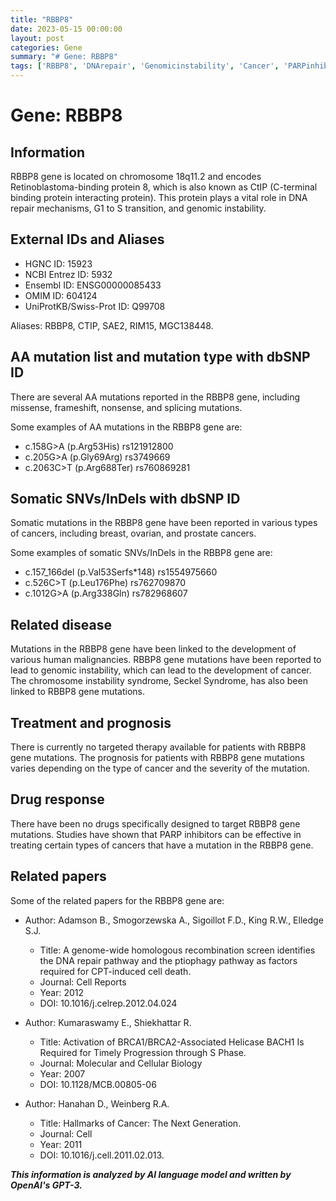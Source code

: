 ```yaml
---
title: "RBBP8"
date: 2023-05-15 00:00:00
layout: post
categories: Gene
summary: "# Gene: RBBP8"
tags: ['RBBP8', 'DNArepair', 'Genomicinstability', 'Cancer', 'PARPinhibitors', 'SeckelSyndrome', 'Somaticmutations', 'Prognosis']
---
```


# Gene: RBBP8

## Information

RBBP8 gene is located on chromosome 18q11.2 and encodes Retinoblastoma-binding protein 8, which is also known as CtIP (C-terminal binding protein interacting protein). This protein plays a vital role in DNA repair mechanisms, G1 to S transition, and genomic instability. 

## External IDs and Aliases

- HGNC ID: 15923
- NCBI Entrez ID: 5932
- Ensembl ID: ENSG00000085433
- OMIM ID: 604124
- UniProtKB/Swiss-Prot ID: Q99708

Aliases: RBBP8, CTIP, SAE2, RIM15, MGC138448.

## AA mutation list and mutation type with dbSNP ID

There are several AA mutations reported in the RBBP8 gene, including missense, frameshift, nonsense, and splicing mutations.

Some examples of AA mutations in the RBBP8 gene are:

- c.158G>A (p.Arg53His) rs121912800
- c.205G>A (p.Gly69Arg) rs3749669
- c.2063C>T (p.Arg688Ter) rs760869281

## Somatic SNVs/InDels with dbSNP ID

Somatic mutations in the RBBP8 gene have been reported in various types of cancers, including breast, ovarian, and prostate cancers.

Some examples of somatic SNVs/InDels in the RBBP8 gene are:

- c.157_166del (p.Val53Serfs*148) rs1554975660
- c.526C>T (p.Leu176Phe) rs762709870
- c.1012G>A (p.Arg338Gln) rs782968607

## Related disease

Mutations in the RBBP8 gene have been linked to the development of various human malignancies. RBBP8 gene mutations have been reported to lead to genomic instability, which can lead to the development of cancer. The chromosome instability syndrome, Seckel Syndrome, has also been linked to RBBP8 gene mutations.

## Treatment and prognosis

There is currently no targeted therapy available for patients with RBBP8 gene mutations. The prognosis for patients with RBBP8 gene mutations varies depending on the type of cancer and the severity of the mutation.

## Drug response

There have been no drugs specifically designed to target RBBP8 gene mutations. Studies have shown that PARP inhibitors can be effective in treating certain types of cancers that have a mutation in the RBBP8 gene.

## Related papers

Some of the related papers for the RBBP8 gene are:

- Author: Adamson B., Smogorzewska A., Sigoillot F.D., King R.W., Elledge S.J.
  - Title: A genome-wide homologous recombination screen identifies the DNA repair pathway and the ptiophagy pathway as factors required for CPT-induced cell death.
  - Journal: Cell Reports
  - Year: 2012
  - DOI: 10.1016/j.celrep.2012.04.024

- Author: Kumaraswamy E., Shiekhattar R.
  - Title: Activation of BRCA1/BRCA2-Associated Helicase BACH1 Is Required for Timely Progression through S Phase.
  - Journal: Molecular and Cellular Biology
  - Year: 2007
  - DOI: 10.1128/MCB.00805-06

- Author: Hanahan D., Weinberg R.A.
  - Title: Hallmarks of Cancer: The Next Generation.
  - Journal: Cell
  - Year: 2011
  - DOI: 10.1016/j.cell.2011.02.013.

**_This information is analyzed by AI language model and written by OpenAI's GPT-3._**